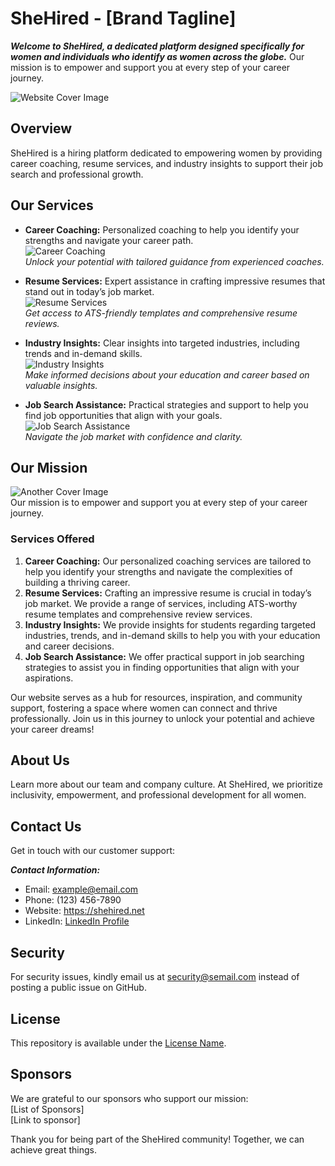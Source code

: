 # SheHired - [Brand Tagline]

***Welcome to SheHired, a dedicated platform designed specifically for women and individuals who identify as women across the globe.*** Our mission is to empower and support you at every step of your career journey.

![Website Cover Image](URL_1)

## Overview

SheHired is a hiring platform dedicated to empowering women by providing career coaching, resume services, and industry insights to support their job search and professional growth.

## Our Services

* **Career Coaching:** Personalized coaching to help you identify your strengths and navigate your career path.  
  ![Career Coaching](URL_2)  
  *Unlock your potential with tailored guidance from experienced coaches.*

* **Resume Services:** Expert assistance in crafting impressive resumes that stand out in today’s job market.  
  ![Resume Services](URL_2)  
  *Get access to ATS-friendly templates and comprehensive resume reviews.*

* **Industry Insights:** Clear insights into targeted industries, including trends and in-demand skills.  
  ![Industry Insights](URL_2)  
  *Make informed decisions about your education and career based on valuable insights.*

* **Job Search Assistance:** Practical strategies and support to help you find job opportunities that align with your goals.  
  ![Job Search Assistance](URL_2)  
  *Navigate the job market with confidence and clarity.*

## Our Mission

![Another Cover Image](URL_1)  
Our mission is to empower and support you at every step of your career journey. 

### Services Offered

1. **Career Coaching:** Our personalized coaching services are tailored to help you identify your strengths and navigate the complexities of building a thriving career.
2. **Resume Services:** Crafting an impressive resume is crucial in today’s job market. We provide a range of services, including ATS-worthy resume templates and comprehensive review services.
3. **Industry Insights:** We provide insights for students regarding targeted industries, trends, and in-demand skills to help you with your education and career decisions.
4. **Job Search Assistance:** We offer practical support in job searching strategies to assist you in finding opportunities that align with your aspirations.

Our website serves as a hub for resources, inspiration, and community support, fostering a space where women can connect and thrive professionally. Join us in this journey to unlock your potential and achieve your career dreams!

## About Us

Learn more about our team and company culture. At SheHired, we prioritize inclusivity, empowerment, and professional development for all women.

## Contact Us

Get in touch with our customer support:

***Contact Information:***

* Email: example@email.com
* Phone: (123) 456-7890
* Website: https://shehired.net
* LinkedIn: [LinkedIn Profile](URL_2)

## Security

For security issues, kindly email us at security@semail.com instead of posting a public issue on GitHub.

## License

This repository is available under the [License Name](URL_2).

## Sponsors

We are grateful to our sponsors who support our mission:  
[List of Sponsors]  
[Link to sponsor]

Thank you for being part of the SheHired community! Together, we can achieve great things.
